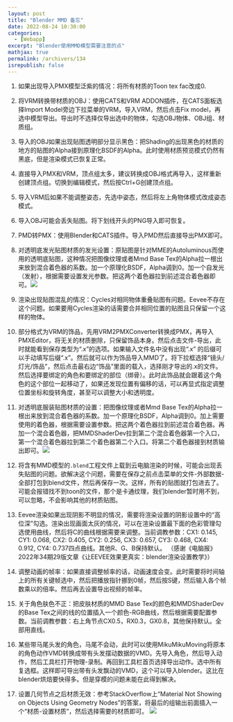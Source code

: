 ```yaml
---
layout: post
title: "Blender MMD 备忘"
date: 2022-08-24 10:30:00
categories: 
  - [Webapp]
excerpt: "Blender使用MMD模型需要注意的点"
mathjax: true
permalink: /archivers/134
isrepublish: false
---
```


1. 如果出现导入PMX模型泛紫的情况：将所有材质的Toon tex fac改成0.
2. 将VRM转换带材质的OBJ：使用CATS和VRM ADDON插件，在CATS面板选择Import Model旁边下拉菜单的VRM，导入VRM，然后点击Fix model，再选中模型导出。导出时不选择仅导出选中的物体，勾选OBJ物体、OBJ组、材质组。
3. 导入的OBJ如果出现贴图透明部分显示黑色：把Shading的出现黑色的材质的地方的贴图的Alpha接到原理化BSDF的Alpha。此时使用材质预览模式仍然有黑底，但是渲染模式已恢复正常。
4. 直接导入PMX和VRM，顶点组太多，建议转换成OBJ格式再导入，这样重新创建顶点组。切换到编辑模式，然后按Ctrl+G创建顶点组。
5. 导入VRM后如果不能调整姿态，先选中姿态，然后将左上角物体模式改成姿态模式。
6. 导入OBJ可能会丢失贴图。将下划线开头的PNG导入即可恢复。
7. PMD转PMX：使用Blender和CATS插件。导入PMD然后直接导出PMX即可。
8. 对透明底发光贴图材质的发光设置：原贴图是针对MME的Autoluminous而使用的透明底贴图，这种情况把图像纹理或者Mmd Base Tex的Alpha拉一根出来放到混合着色器的系数。加一个原理化BSDF，Alpha调到0。加一个自发光（发射），根据需要设置发光参数。把这两个着色器拉到前述混合着色器即可。![](https://pic1.xuehuaimg-x.com/proxy/https://img-blog.csdnimg.cn/31f17fef124d4b64bcc5a978c8bfe81e.png)

9. 渲染出现贴图混乱的情况：Cycles对相同物体重叠贴图有问题。Eevee不存在这个问题。如果要用Cycles渲染的话需要合并相同位置的贴图且只保留一个这样的物体。
10.  部分格式为VRM的饰品，先用VRM2PMXConverter转换成PMX，再导入PMXEditor，将无关的材质删除，只保留饰品本身。然后点击文件-导出，此时就能看到保存类型为“.x”的选项。如果输入文件名中没有出现“.x” 的后缀可以手动填写后缀“.x”。然后就可以作为饰品导入MMD了。将下拉框选择“镜头/灯光/饰品”，然后点击最右边“饰品”里面的载入，选择刚才导出的.x的文件。然后选择要绑定的角色和要绑定的部位（绑骨）。此时此饰品就会跟着这个角色的这个部位一起移动了，如果还发现位置有偏移的话，可以再显式指定调整位置坐标和旋转角度，甚至可以调整大小和透明度。
11. 对透明底服装贴图材质的设置：把图像纹理或者Mmd Base Tex的Alpha拉一根出来放到混合着色器的系数。加一个原理化BSDF，Alpha调到0。加上需要使用的着色器，根据需要设置参数。把这两个着色器拉到前述混合着色器。再加一个混合着色器，把MMDShaderDev拉到第二个混合着色器第一个入口，第一个混合着色器拉到第二个着色器第二个入口。将第二个着色器接到材质输出即可。![](https://pic1.xuehuaimg-x.com/proxy/https://img-blog.csdnimg.cn/70bdf2978e86445b846202945d9876c3.png)
12. 将含有MMD模型的```.blend```工程文件上载到云电脑渲染的时候，可能会出现丢失贴图的问题。欲解决这个问题，需要在保存之前点击菜单的文件-外部数据-全部打包到blend文件，然后再保存一次。这样，所有的贴图就打包进去了。可能会报错找不到toon的文件，那个是卡通纹理，我们blender暂时用不到，可以忽略，不会影响其他的材质贴图。
13. Eevee渲染如果出现阴影不明显的情况，需要将渲染设置的阴影设置中的“高位深”勾选。渲染出现画面太灰的情况，可以在渲染设置最下面的色彩管理勾选使用曲线，然后将C的曲线根据需要来调整。当前调教参数：CX1: 0.145, CY1: 0.068, CX2: 0.405, CY2: 0.256, CX3: 0.657, CY3: 0.468, CX4: 0.912, CY4: 0.737四点曲线。其他R、G、B保持默认。 （感谢《电脑报》2022年34期29版文章《让EEVEE效果更真实：blender渲染设置教学》）
14. 调整动画的帧率：如果直接调整帧率的话，动画速度会变。此时需要将时间轴上的所有关键帧选中，然后把播放指针挪到0帧，然后按S键，然后输入各个帧数乘以的倍率。然后再去设置导出视频的帧率。
15. 关于角色肤色不正：把皮肤材质的MMD Base Tex的颜色和MMDShaderDev的Base Tex之间的线的位置插入一个颜色-RGB曲线，然后根据需要配置参数。当前调教参数：右上角节点CX0.5，RX0.3，GX0.8，其他保持默认。全部用直线。
16. 某些带马尾头发的角色，马尾不会动，此时可以使用MikuMikuMoving将原本的角色动作VMD转换成带有头发摆动数据的VMD。先导入角色，然后导入动作，然后工具栏打开物理-录制。再回到工具栏首页选择导出动作。选中所有复选框。这样即可导出带有头发飘动的VMD，这个可以导入blender。这比在blender烘焙要快得多。但是穿模的问题未能在此得到解决。
17. 设置几何节点之后材质无效：参考StackOverflow上“Material Not Showing on Objects Using Geometry Nodes”的答案，将最后的组输出前面插入一个“材质-设置材质”，然后选择需要的材质即可。 ![](https://pic1.xuehuaimg-x.com/proxy/https://img-blog.csdnimg.cn/fa21de8420c74c47bed7cd3272bd6691.png)